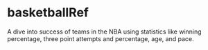 # basketballRef
A dive into success of teams in the NBA using statistics like winning percentage, three point attempts and percentage, age, and pace.
